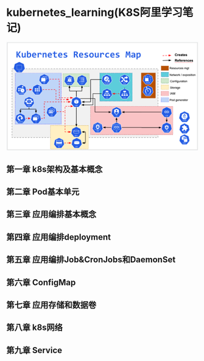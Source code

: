 # kubernetes_learning(K8S阿里学习笔记)

![](img/.01_basis_idea/k8s_roadMap.png)

## 第一章 k8s架构及基本概念

## 第二章 Pod基本单元

## 第三章 应用编排基本概念

## 第四章 应用编排deployment

## 第五章 应用编排Job&CronJobs和DaemonSet

## 第六章 ConfigMap

## 第七章 应用存储和数据卷

## 第八章 k8s网络

## 第九章 Service


